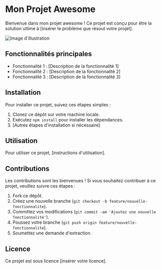 # Mon Projet Awesome

Bienvenue dans mon projet awesome ! Ce projet est conçu pour être la solution ultime à [insérer le problème que résout votre projet].

![Image d'illustration](lien_vers_votre_image.jpg)

## Fonctionnalités principales

- Fonctionnalité 1 : [Description de la fonctionnalité 1]
- Fonctionnalité 2 : [Description de la fonctionnalité 2]
- Fonctionnalité 3 : [Description de la fonctionnalité 3]

## Installation

Pour installer ce projet, suivez ces étapes simples :

1. Clonez ce dépôt sur votre machine locale.
2. Exécutez `npm install` pour installer les dépendances.
3. [Autres étapes d'installation si nécessaire]

## Utilisation

Pour utiliser ce projet, [instructions d'utilisation].

## Contributions

Les contributions sont les bienvenues ! Si vous souhaitez contribuer à ce projet, veuillez suivre ces étapes :

1. Fork ce dépôt.
2. Créez une nouvelle branche (`git checkout -b feature/nouvelle-fonctionnalite`).
3. Committez vos modifications (`git commit -am 'Ajoutez une nouvelle fonctionnalité'`).
4. Poussez votre branche (`git push origin feature/nouvelle-fonctionnalite`).
5. Soumettez une demande d'extraction.

## Licence

Ce projet est sous licence [insérer votre licence].

